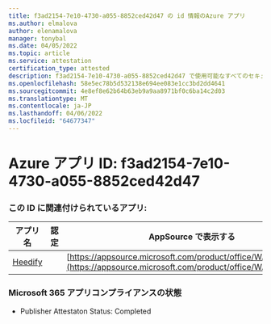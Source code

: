 ```yaml
---
title: f3ad2154-7e10-4730-a055-8852ced42d47 の id 情報のAzure アプリ
ms.author: elmalova
author: elenamalova
manager: tonybal
ms.date: 04/05/2022
ms.topic: article
ms.service: attestation
certification_type: attested
description: f3ad2154-7e10-4730-a055-8852ced42d47 で使用可能なすべてのセキュリティとコンプライアンス情報。
ms.openlocfilehash: 58e5ec78b5d532138e694ee083e1cc3bd2dd4641
ms.sourcegitcommit: 4e8ef8e62b64b63eb9a9aa8971bf0c6ba14c2d03
ms.translationtype: MT
ms.contentlocale: ja-JP
ms.lasthandoff: 04/06/2022
ms.locfileid: "64677347"
---
```

# <a name="azure-app-id-f3ad2154-7e10-4730-a055-8852ced42d47"></a>Azure アプリ ID: f3ad2154-7e10-4730-a055-8852ced42d47


### <a name="apps-associated-with-this-id"></a>この ID に関連付けられているアプリ:
| **アプリ名** | **認定** | **AppSource で表示する** |
|--------------|---------------|-----------------------|
| [Heedify](../forward/WA200003512.md) |  | [https://appsource.microsoft.com/product/office/WA200003512](https://appsource.microsoft.com/product/office/WA200003512) |

### <a name="microsoft-365-app-compliance-status"></a>Microsoft 365 アプリコンプライアンスの状態
- Publisher Attestaton Status: Completed
